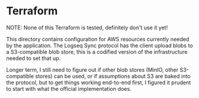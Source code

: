 # Terraform

NOTE: None of this Terraform is tested, definitely don't use it yet!

This directory contains configuration for AWS resources currently needed by the application. The Logseq Sync protocol has the client upload blobs to a S3-compatible blob store, this is a codified version of the infrastructure needed to set that up.

Longer term, I still need to figure out if other blob stores (MinIO, other S3-compatible stores) can be used, or if assumptions about S3 are baked into the protocol, but to get things working end-to-end first, I figured it prudent to start with what the official implementation does.
